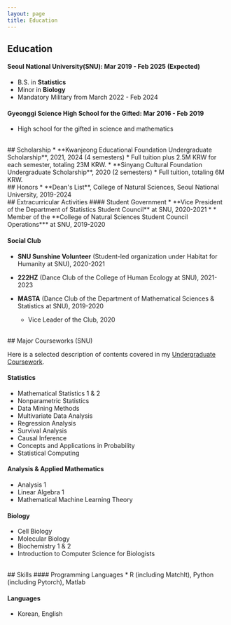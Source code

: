 ```yaml
---
layout: page
title: Education
---
```


## Education
#### Seoul National University(SNU): Mar 2019 - Feb 2025 (Expected)
* B.S. in **Statistics**
* Minor in **Biology**
* Mandatory Military from March 2022 - Feb 2024

#### Gyeonggi Science High School for the Gifted: Mar 2016 - Feb 2019
* High school for the gifted in science and mathematics

<br/>
## Scholarship
* **Kwanjeong Educational Foundation Undergraduate Scholarship**, 2021, 2024 (4 semesters)  
   * Full tuition plus 2.5M KRW for each semester, totaling 23M KRW.
* **Sinyang Cultural Foundation Undergraduate Scholarship**, 2020 (2 semesters)  
   * Full tuition, totaling 6M KRW.

<br/>
## Honors
* **Dean's List**, College of Natural Sciences, Seoul National University, 2019-2024

<br/>
## Extracurricular Activities
#### Student Government
* **Vice President of the Department of Statistics Student Council** at SNU, 2020-2021
* 
* Member of the **College of Natural Sciences Student Council Operations*** at SNU, 2019-2020

#### Social Club
* **SNU Sunshine Volunteer** (Student-led organization under
Habitat for Humanity at SNU), 2020-2021

* **222HZ** (Dance Club of the College of Human Ecology at SNU), 2021-2023

* **MASTA** (Dance Club of the Department of Mathematical Sciences & Statistics at SNU), 2019-2020
  * Vice Leader of the Club, 2020

<br/>
## Major Courseworks (SNU)

Here is a selected description of contents covered in my [Undergraduate Coursework](/pdfs/courses.pdf).

#### Statistics
* Mathematical Statistics 1 & 2
* Nonparametric Statistics
* Data Mining Methods
* Multivariate Data Analysis
* Regression Analysis
* Survival Analysis
* Causal Inference
* Concepts and Applications in Probability
* Statistical Computing
  
#### Analysis & Applied Mathematics
* Analysis 1
* Linear Algebra 1
* Mathematical Machine Learning Theory

#### Biology
* Cell Biology
* Molecular Biology
* Biochemistry 1 & 2
* Introduction to Computer Science for Biologists

<br/>
## Skills
#### Programming Languages 
* R (including MatchIt), Python (including Pytorch), Matlab

#### Languages
* Korean, English
